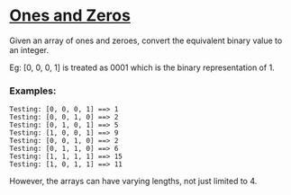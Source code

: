 # [Ones and Zeros](https://www.codewars.com/kata/578553c3a1b8d5c40300037c) #

Given an array of ones and zeroes, convert the equivalent binary value to an integer.

Eg: [0, 0, 0, 1] is treated as 0001 which is the binary representation of 1.

### Examples: ###

    Testing: [0, 0, 0, 1] ==> 1
    Testing: [0, 0, 1, 0] ==> 2
    Testing: [0, 1, 0, 1] ==> 5
    Testing: [1, 0, 0, 1] ==> 9
    Testing: [0, 0, 1, 0] ==> 2
    Testing: [0, 1, 1, 0] ==> 6
    Testing: [1, 1, 1, 1] ==> 15
    Testing: [1, 0, 1, 1] ==> 11

However, the arrays can have varying lengths, not just limited to 4.
